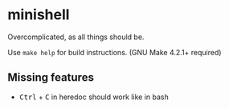 # minishell

Overcomplicated, as all things should be.

Use `make help` for build instructions. (GNU Make 4.2.1+ required)

## Missing features
+ <kbd>Ctrl</kbd> + <kbd>C</kbd> in heredoc should work like in bash